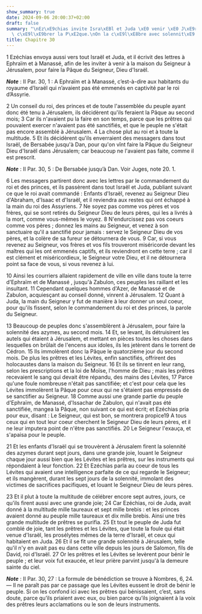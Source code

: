 ```yaml
---
show_summary: true
date: 2024-09-06 20:00:37+02:00
draft: false
summary: "\nEz\xE9chias invite Isra\xEBl et Juda \xE0 venir \xE0 J\xE9rusalem pour\
  \ c\xE9l\xE9brer la P\xE2que.\nOn la c\xE9l\xE8bre avec solennit\xE9.\n"
title: Chapitre 30
---
```





1 Ezéchias envoya aussi vers tout Israël et Juda, et il écrivit des lettres à Ephraïm et à Manassé, afin de les inviter à venir à la maison du Seigneur à Jérusalem, pour faire la Pâque du Seigneur, Dieu d'Israël.

***Note*** :  II Par. 30, 1 : A Ephraïm et à Manassé, c’est-à-dire aux habitants du royaume d’Israël qui n’avaient pas été emmenés en captivité par le roi d’Assyrie.

2 Un conseil du roi, des princes et de toute l'assemblée du peuple ayant donc été tenu à Jérusalem, ils décidèrent qu'ils feraient la Pâque au second mois; 3 Car ils n'avaient pu la faire en son temps, parce que les prêtres qui pouvaient exercer n'avaient pas été sanctifiés, et que le peuple ne s'était pas encore assemblé à Jérusalem. 4 La chose plut au roi et à toute la multitude. 5 Et ils décidèrent qu'ils enverraient des messagers dans tout Israël, de Bersabée jusqu'à Dan, pour qu'on vînt faire la Pâque du Seigneur Dieu d'Israël dans Jérusalem; car beaucoup ne l'avaient pas faite, comme il est prescrit.

***Note*** :  II Par. 30, 5 : De Bersabée jusqu’à Dan. Voir Juges, note 20. 1.


6 Les messagers partirent donc avec les lettres par le commandement du roi et des princes, et ils passèrent dans tout Israël et Juda, publiant suivant ce que le roi avait commandé : Enfants d'Israël, revenez au Seigneur Dieu d'Abraham, d'Isaac et d'Israël, et il reviendra aux restes qui ont échappé à la main du roi des Assyriens. 7 Ne soyez pas comme vos pères et vos frères, qui se sont retirés du Seigneur Dieu de leurs pères, qui les a livrés à la mort, comme vous-mêmes le voyez. 8 N'endurcissez pas vos coeurs comme vos pères ; donnez les mains au Seigneur, et venez à son sanctuaire qu'il a sanctifié pour jamais : servez le Seigneur Dieu de vos pères, et la colère de sa fureur se détournera de vous. 9 Car, si vous revenez au Seigneur, vos frères et vos fils trouveront miséricorde devant les maîtres qui les ont emmenés captifs, et ils reviendront en cette terre ; car il est clément et miséricordieux, le Seigneur votre Dieu, et il ne détournera point sa face de vous, si vous revenez à lui.


10 Ainsi les courriers allaient rapidement de ville en ville dans toute la terre d'Ephraïm et de Manassé , jusqu'à Zabulon, ces peuples les raillant et les insultant. 11 Cependant quelques hommes d'Azer, de Manassé et de Zabulon, acquiesçant au conseil donné, vinrent à Jérusalem. 12 Quant à Juda, la main du Seigneur y fut de manière à leur donner un seul coeur, pour qu'ils fissent, selon le commandement du roi et des princes, la parole du Seigneur.


13 Beaucoup de peuples donc s'assemblèrent à Jérusalem, pour faire la solennité des azymes, au second mois. 14 Et, se levant, ils détruisirent les autels qui étaient à Jérusalem, et mettant en pièces toutes les choses dans lesquelles on brûlait de l'encens aux idoles, ils les jetèrent dans le torrent de Cédron. 15 Ils immolèrent donc la Pâque le quatorzième jour du second mois. De plus les prêtres et les Lévites, enfin sanctifiés, offrirent des holocaustes dans la maison du Seigneur. 16 Et ils se tinrent en leur rang, selon les prescriptions et la loi de Moïse, l'homme de Dieu ; mais les prêtres recevaient le sang qui devait être répandu, des mains des Lévites, 17 Parce qu'une foule nombreuse n'était pas sanctifiée; et c'est pour cela que les Lévites immolèrent la Pâque pour ceux qui ne s'étaient pas empressés de se sanctifier au Seigneur. 18 Comme aussi une grande partie du peuple d'Ephraïm, de Manassé, d'Issachar de Zabulon, qui n'avait pas été sanctifiée, mangea la Pâque, non suivant ce qui est écrit; et
Ezéchias pria pour eux, disant : Le Seigneur, qui est bon, se montrera propice19 A tous ceux qui en tout leur coeur cherchent le Seigneur Dieu de leurs pères, et il ne leur imputera point de n'être pas sanctifiés. 20 Le Seigneur l'exauça, et s'apaisa pour le peuple.


21 Et les enfants d'Israël qui se trouvèrent à Jérusalem firent la solennité des azymes durant sept jours, dans une grande joie, louant le Seigneur chaque jour aussi bien que les Lévites et les prêtres, sur les instruments qui répondaient à leur fonction. 22 Et Ezéchias parla au coeur de tous les Lévites qui avaient une intelligence parfaite de ce qui regarde le Seigneur; et ils mangèrent, durant les sept jours de la solennité, immolant des victimes de sacrifices pacifiques, et louant le Seigneur Dieu de leurs pères.


23 Et il plut à toute la multitude de célébrer encore sept autres, jours, ce qu'ils firent aussi avec une grande joie; 24 Car Ezéchias, roi de Juda, avait donné à la multitude mille taureaux et sept mille brebis : et les princes avaient donné au peuple mille taureaux et dix mille brebis. Ainsi une très grande multitude de prêtres se purifia. 25 Et tout le peuple de Juda fut comblé de joie, tant les prêtres et les Lévites, que toute la foule qui était venue d'Israël, les prosélytes mêmes de la terre d'Israël, et ceux qui habitaient en Juda. 26 Et il se fit une grande solennité à Jérusalem, telle qu'il n'y en avait pas eu dans cette ville depuis les jours de Salomon, fils de David, roi d'Israël. 27 Or les prêtres et les Lévites se levèrent pour bénir le peuple ; et leur voix fut exaucée, et leur prière parvint jusqu'à la demeure sainte du ciel.

***Note*** :  II Par. 30, 27 : La formule de bénédiction se trouve à Nombres, 6, 24. ― Il ne paraît pas par ce passage que les Lévites eussent le droit de bénir le peuple. Si on les confond ici avec les prêtres qui bénissaient, c’est, sans doute, parce qu’ils priaient avec eux, ou bien parce qu’ils joignaient à la voix des prêtres leurs acclamations ou le son de leurs instruments.

